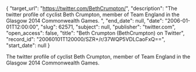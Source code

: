 {
  "target_url": "https://twitter.com/BethCrumpton/", 
  "description": "The twitter profile of cyclist Beth Crumpton, member of Team England in the Glasgow 2014 Commonwealth Games. ", 
  "end_date": null, 
  "date": "2006-01-01T12:00:00", 
  "slug": 62571, 
  "subject": null, 
  "publisher": "twitter.com", 
  "open_access": false, 
  "title": "Beth Crumpton (BethCrumpton) on Twitter", 
  "record_id": "20060101T120000/SZR+/r/37WQP5VDLCaoFxQ==", 
  "start_date": null
}

The twitter profile of cyclist Beth Crumpton, member of Team England in the Glasgow 2014 Commonwealth Games. 